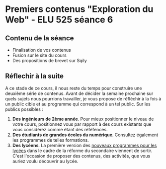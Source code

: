 # Premiers contenus "Exploration du Web" - ELU 525 séance 6

## Contenu de la séance
* Finalisation de vos contenus
* Fusion sur le site du cours
* Des propositions de brevet sur Sqily

## Réflechir à la suite
A ce stade de ce cours, il nous reste du temps pour construire une deuxième série de contenus. Avant de décider la semaine prochaine sur quels sujets nous pourrions travailler, je vous propose de réfléchir à la fois à un public cible et au programme qui correspond à un tel public. Sur les publics possibles :

1. **Des ingénieurs de 2ème année**. Pour mieux positionner le niveau de votre cours, positionnez vous par rapport à des cours existants que vous considérez comme étant des réféfences.
2. **Des étudiants de grandes écoles du numérique**. Consultez également les programmes de telles formations.
3. **Des lycéens**. La première version des [nouveaux programmes pour les lycées](http://www.education.gouv.fr/cid131841/elaboration-des-projets-programme-futur-lycee.html) dans le cadre de la réforme du secondaire viennent de sortir. C'est l'occasion de proposer des contenus, des activités, que vous auriez voulu découvrir au lycée.
